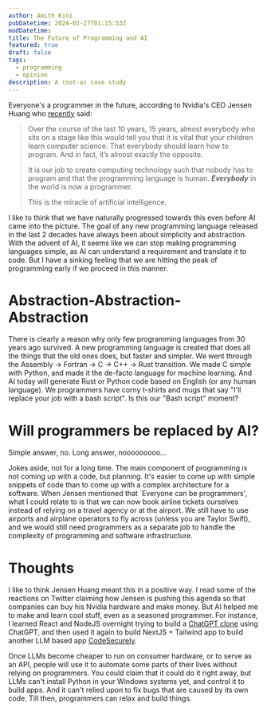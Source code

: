 ```yaml
---
author: Amith Kini
pubDatetime: 2024-02-27T01:15:53Z
modDatetime:
title: The Future of Programming and AI
featured: true
draft: false
tags:
  - programming
  - opinion
description: A (not-a) case study
---
```


Everyone's a programmer in the future, according to Nvidia's CEO Jensen Huang who [recently](https://youtu.be/iUOrH2FJKfo?si=_zmJUBCmSe66PgO2&t=1110) said:

> Over the course of the last 10 years, 15 years, almost everybody who sits on a stage like this would tell you that it is vital that your children learn computer science. That everybody should learn how to program. And in fact, it’s almost exactly the opposite.
>
> It is our job to create computing technology such that nobody has to program and that the programming language is human. **_Everybody_** in the world is now a programmer.
>
> This is the miracle of artificial intelligence.

I like to think that we have naturally progressed towards this even before AI came into the picture. The goal of any new programming language released in the last 2 decades have always been about simplicity and abstraction. With the advent of AI, it seems like we can stop making programming languages simple, as AI can understand a requirement and translate it to code. But I have a sinking feeling that we are hitting the peak of programming early if we proceed in this manner.

# Abstraction-Abstraction-Abstraction

There is clearly a reason why only few programming languages from 30 years ago survived. A new programming language is created that does all the things that the old ones does, but faster and simpler. We went through the Assembly -> Fortran -> C -> C++ -> Rust transition. We made C simple with Python, and made it the de-facto language for machine learning. And AI today will generate Rust or Python code based on English (or any human language). We programmers have corny t-shirts and mugs that say "I'll replace your job with a bash script". Is this our "Bash script" moment?

# Will programmers be replaced by AI?

Simple answer, no. Long answer, nooooooooo...

Jokes aside, not for a long time. The main component of programming is not coming up with a code, but planning. It's easier to come up with simple snippets of code than to come up with a complex architecture for a software. When Jensen mentioned that `Everyone can be programmers', what I could relate to is that we can now book airline tickets ourselves instead of relying on a travel agency or at the airport. We still have to use airports and airplane operators to fly across (unless you are Taylor Swift), and we would still need programmers as a separate job to handle the complexity of programming and software infrastructure.

# Thoughts

I like to think Jensen Huang meant this in a positive way. I read some of the reactions on Twitter claiming how Jensen is pushing this agenda so that companies can buy his Nvidia hardware and make money. But AI helped me to make and learn cool stuff, even as a seasoned programmer. For instance, I learned React and NodeJS overnight trying to build a [ChatGPT clone](https://github.com/amithmkini/ChatGPT-B/) using ChatGPT, and then used it again to build NextJS + Tailwind app to build another LLM based app [CodeSecurely](https://github.com/amithmkini/codesecurely).

Once LLMs become cheaper to run on consumer hardware, or to serve as an API, people will use it to automate some parts of their lives without relying on programmers. You could claim that it could do it right away, but LLMs can't install Python in your Windows systems yet, and control it to build apps. And it can't relied upon to fix bugs that are caused by its own code. Till then, programmers can relax and build things.
